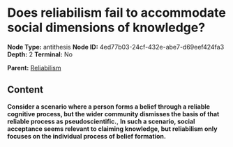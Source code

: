 # Does reliabilism fail to accommodate social dimensions of knowledge?

**Node Type:** antithesis
**Node ID:** 4ed77b03-24cf-432e-abe7-d69eef424fa3
**Depth:** 2
**Terminal:** No

**Parent:** [Reliabilism](reliabilism.md)

## Content

**Consider a scenario where a person forms a belief through a reliable cognitive process, but the wider community dismisses the basis of that reliable process as pseudoscientific.**, **In such a scenario, social acceptance seems relevant to claiming knowledge, but reliabilism only focuses on the individual process of belief formation.**
